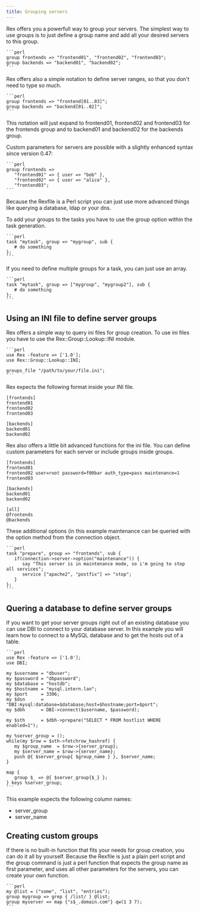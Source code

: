 ```yaml
---
title: Grouping servers
---
```


Rex offers you a powerfull way to group your servers. The simplest way to use groups is to just define a group name and add all your desired servers to this group.

    ```perl
    group frontends => "frontend01", "frontend02", "frontend03";
    group backends => "backend01", "backend02";
    ```

Rex offers also a simple notation to define server ranges, so that you don't need to type so much.

    ```perl
    group frontends => "frontend[01..03]";
    group backends => "backend[01..02]";
    ```

This notation will just expand to frontend01, frontend02 and frontend03 for the frontends group and to backend01 and backend02 for the backends group.

Custom parameters for servers are possible with a slightly enhanced syntax since version 0.47:

    ```perl
    group frontends =>
       "frontend01" => { user => "bob" },
       "frontend02" => { user => "alice" },
       "frontend03";
    ```

Because the Rexfile is a Perl script you can just use more advanced things like querying a database, ldap or your dns.

To add your groups to the tasks you have to use the group option within the task generation.

    ```perl
    task "mytask", group => "mygroup", sub {
       # do something
    };
    ```

If you need to define multiple groups for a task, you can just use an array.

    ```perl
    task "mytask", group => ["mygroup", "mygroup2"], sub {
       # do something
    };
    ```

## Using an INI file to define server groups

Rex offers a simple way to query ini files for group creation. To use ini files you have to use the Rex::Group::Lookup::INI module.

    ```perl
    use Rex -feature => ['1.0'];
    use Rex::Group::Lookup::INI;

    groups_file "/path/to/your/file.ini";
    ```

Rex expects the following format inside your INI file.

    [frontends]
    frontend01
    frontend02
    frontend03

    [backends]
    backend01
    backend02

Rex also offers a little bit advanced functions for the ini file. You can define custom parameters for each server or include groups inside groups.

    [frontends]
    frontend01
    frontend02 user=root password=f00bar auth_type=pass maintenance=1
    frontend03

    [backends]
    backend01
    backend02

    [all]
    @frontends
    @backends

These additional options (in this example maintenance can be queried with the option method from the connection object.

    ```perl
    task "prepare", group => "frontends", sub {
       if(connection->server->option("maintenance")) {
          say "This server is in maintenance mode, so i'm going to stop all services";
          service ["apache2", "postfix"] => "stop";
       }
    };
    ```

## Quering a database to define server groups

If you want to get your server groups right out of an existing database you can use DBI to connect to your database server. In this example you will learn how to connect to a MySQL database and to get the hosts out of a table.

    ```perl
    use Rex -feature => ['1.0'];
    use DBI;

    my $username = "dbuser";
    my $password = "dbpassword";
    my $database = "hostdb";
    my $hostname = "mysql.intern.lan";
    my $port     = 3306;
    my $dsn      = "DBI:mysql:database=$database;host=$hostname;port=$port";
    my $dbh      = DBI->connect($username, $password);

    my $sth      = $dbh->prepare("SELECT * FROM hostlist WHERE enabled=1");

    my %server_group = ();
    while(my $row = $sth->fetchrow_hashref) {
       my $group_name  = $row->{server_group};
       my $server_name = $row->{server_name};
       push @{ $server_group{ $group_name } }, $server_name;
    }

    map {
       group $_ => @{ $server_group{$_} };
    } keys %server_group;
    ```

This example expects the following column names:

-   server\_group
-   server\_name

## Creating custom groups

If there is no built-in function that fits your needs for group creation, you can do it all by yourself. Because the Rexfile is just a plain perl script and the group command is just a perl function that expects the group name as first parameter, and uses all other parameters for the servers, you can create your own function.

    ```perl
    my @list = ("some", "list", "entries");
    group mygroup => grep { /list/ } @list;
    group myserver => map {"s$_.domain.com"} qw(1 3 7);
    ```
